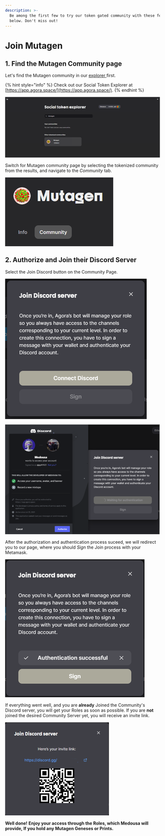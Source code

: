 ```yaml
---
description: >-
  Be among the first few to try our token gated community with these few steps
  below. Don't miss out!
---
```


# Join Mutagen

## 1. Find the Mutagen Community page

Let's find the Mutagen community in our [explorer ](https://app.agora.space/)first.

{% hint style="info" %}
Check out our Social Token Explorer at [https://app.agora.space/](https://app.agora.space/).
{% endhint %}

![Search for MUTAGEN community](../.gitbook/assets/image%20%2830%29.png)

Switch for Mutagen community page by selecting the tokenized community from the results, and navigate to the _Community_ tab.

![Select Community from the navigation bar above](../.gitbook/assets/image%20%2829%29.png)

## 2. Authorize and Join their Discord Server

Select the Join Discord button on the Community Page.

![Connect your Discord account](../.gitbook/assets/image%20%2832%29.png)

![Authorize Medousa to access your username, avatar and banner](../.gitbook/assets/image%20%2831%29.png)

After the authorization and authentication process suceed, we will redirect you to our page, where you should _Sign_ the Join process with your Metamask.

![Sign the transaction to receive your Invite Link and Roles](../.gitbook/assets/image%20%2834%29.png)

If everything went well, and you are **already** Joined the Community's Discord server, you will get your Roles as soon as possible. If you are **not** joined the desired Community Server yet, you will receive an invite link.

![Join Discord through the Invite Link](../.gitbook/assets/image%20%2836%29.png)

**Well done!** **Enjoy your access through the Roles, which Medousa will provide, If you hold any Mutagen Geneses or Prints.**

